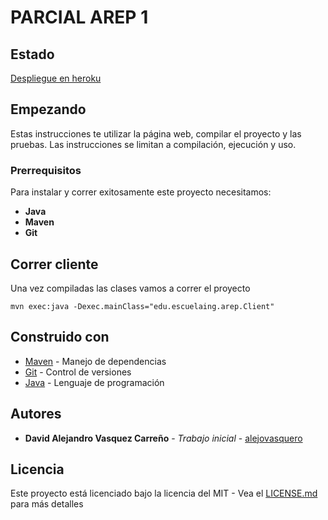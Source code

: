 # PARCIAL AREP 1

## Estado

[Despliegue en heroku](https://areparcial.herokuapp.com)

## Empezando

Estas instrucciones te utilizar la página web, compilar el proyecto y las pruebas.
Las instrucciones se limitan a compilación, ejecución y uso. 

### Prerrequisitos

Para instalar y correr exitosamente este proyecto necesitamos:
+ **Java**
+ **Maven**
+ **Git**


## Correr cliente

Una vez compiladas las clases vamos a correr el proyecto

```console
mvn exec:java -Dexec.mainClass="edu.escuelaing.arep.Client"
```

## Construido con

+ [Maven](https://maven.apache.org/) - Manejo de dependencias
+ [Git](https://git-scm.com/) - Control de versiones
+ [Java](https://www.java.com/es/) - Lenguaje de programación

## Autores

+ **David Alejandro Vasquez Carreño** - *Trabajo inicial* - [alejovasquero](https://github.com/alejovasquero)

## Licencia

Este proyecto está licenciado bajo la licencia del MIT - Vea el [LICENSE.md](LICENSE.md) para más detalles

